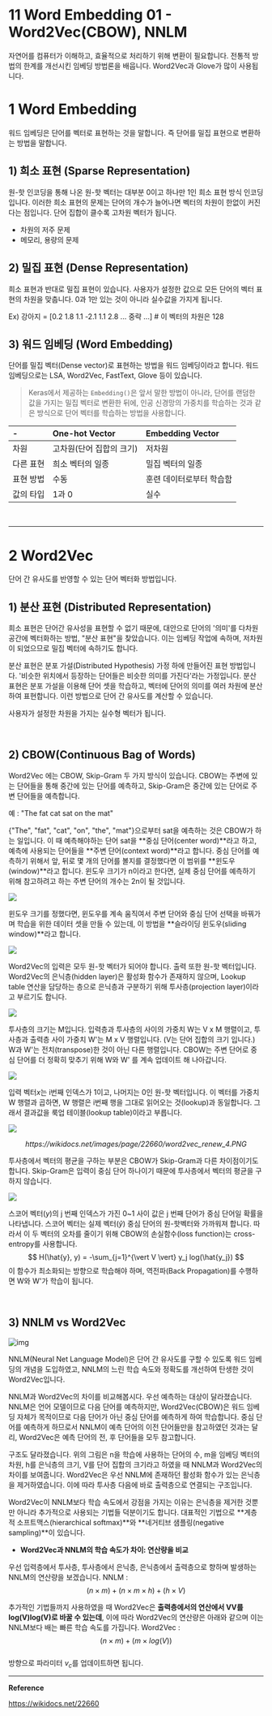 # 11 Word Embedding 01 - Word2Vec(CBOW), NNLM

자연어를 컴퓨터가 이해하고, 효율적으로 처리하기 위해 변환이 필요합니다. 전통적 방법의 한계를 개선시킨 임베딩 방법론을 배웁니다. Word2Vec과 Glove가 많이 사용됩니다.



# 1 Word Embedding

워드 임베딩은 단어를 벡터로 표현하는 것을 말합니다. 즉 단어를 밀집 표현으로 변환하는 방법을 말합니다.

## 1) 희소 표현 (Sparse Representation)

원-핫 인코딩을 통해 나온 원-핫 벡터는 대부분 0이고 하나만 1인 희소 표현 방식 인코딩입니다. 이러한 희소 표현의 문제는 단어의 개수가 늘어나면 벡터의 차원이 한없이 커진다는 점입니다. 단어 집합이 클수록 고차원 벡터가 됩니다.

* 차원의 저주 문제
* 메모리, 용량의 문제

## 2) 밀집 표현 (Dense Representation)

희소 표현과 반대로 밀집 표현이 있습니다. 사용자가 설정한 값으로 모든 단어의 벡터 표현의 차원을 맞춥니다. 0과 1만 있는 것이 아니라 실수값을 가지게 됩니다.

Ex) 강아지 = [0.2 1.8 1.1 -2.1 1.1 2.8 ... 중략 ...] # 이 벡터의 차원은 128

## 3) 워드 임베딩 (Word Embedding)

단어를 밀집 벡터(Dense vector)로 표현하는 방법을 워드 임베딩이라고 합니다. 워드 임베딩으로는 LSA, Word2Vec, FastText, Glove 등이 있습니다. 

> Keras에서 제공하는 `Embedding()`은 앞서 말한 방법이 아니라, 단어를 랜덤한 값을 가지는 밀집 벡터로 변환한 뒤에, 인공 신경망의 가중치를 학습하는 것과 같은 방식으로 단어 벡터를 학습하는 방법을 사용합니다. 

| -         | One-hot Vector           | Embedding Vector         |
| :-------- | :----------------------- | :----------------------- |
| 차원      | 고차원(단어 집합의 크기) | 저차원                   |
| 다른 표현 | 희소 벡터의 일종         | 밀집 벡터의 일종         |
| 표현 방법 | 수동                     | 훈련 데이터로부터 학습함 |
| 값의 타입 | 1과 0                    | 실수                     |

<br>

---

# 2 Word2Vec

단어 간 유사도를 반영할 수 있는 단어 벡터화 방법입니다.

## 1) 분산 표현 (Distributed Representation)

희소 표현은 단어간 유사성을 표현할 수 없기 때문에, 대안으로 단어의 '의미'를 다차원 공간에 벡터화하는 방법, "분산 표현"을 찾았습니다. 이는 임베딩 작업에 속하며, 저차원이 되었으므로 밀집 벡터에 속하기도 합니다.

분산 표현은 분포 가설(Distributed Hypothesis) 가정 하에 만들어진 표현 방법입니다. '비슷한 위치에서 등장하는 단어들은 비슷한 의미를 가진다'라는 가정입니다. 분산 표현은 분포 가설을 이용해 단어 셋을 학습하고, 벡터에 단어의 의미를 여러 차원에 분산하여 표현합니다. 이런 방법으로 단어 간 유사도를 계산할 수 있습니다.

사용자가 설정한 차원을 가지는 실수형 벡터가 됩니다. 

<br>

## 2) CBOW(Continuous Bag of Words)

Word2Vec 에는 CBOW, Skip-Gram 두 가지 방식이 있습니다. CBOW는 주변에 있는 단어들을 통해 중간에 있는 단어를 예측하고, Skip-Gram은 중간에 있는 단어로 주변 단어들을 예측합니다. 

예 : "The fat cat sat on the mat"

{"The", "fat", "cat", "on", "the", "mat"}으로부터 sat을 예측하는 것은 CBOW가 하는 일입니다. 이 때 예측해야하는 단어 sat을 **중심 단어(center word)**라고 하고, 예측에 사용되는 단어들을 **주변 단어(context word)**라고 합니다. 중심 단어를 예측하기 위해서 앞, 뒤로 몇 개의 단어를 볼지를 결정했다면 이 범위를 **윈도우(window)**라고 합니다. 윈도우 크기가 n이라고 한다면, 실제 중심 단어를 예측하기 위해 참고하려고 하는 주변 단어의 개수는 2n이 될 것입니다.

![](https://wikidocs.net/images/page/22660/%EB%8B%A8%EC%96%B4.PNG)

윈도우 크기를 정했다면, 윈도우를 계속 움직여서 주변 단어와 중심 단어 선택을 바꿔가며 학습을 위한 데이터 셋을 만들 수 있는데, 이 방법을 **슬라이딩 윈도우(sliding window)**라고 합니다.

![](https://wikidocs.net/images/page/22660/word2vec_renew_1.PNG)

Word2Vec의 입력은 모두 원-핫 벡터가 되어야 합니다. 출력 또한 원-핫 벡터입니다. Word2Vec의 은닉층(hidden layer)은 활성화 함수가 존재하지 않으며, Lookup table 연산을 담당하는 층으로 은닉층과 구분하기 위해 투사층(projection layer)이라고 부르기도 합니다.

![](https://wikidocs.net/images/page/22660/word2vec_renew_2.PNG) 



투사층의 크기는 M입니다. 입력층과 투사층의 사이의 가중치 W는 V x M 행렬이고, 투사층과 출력층 사이 가중치 W'는 M x V 행렬입니다. (V는 단어 집합의 크기 입니다.) W과 W'는 전치(transpose)한 것이 아닌 다른 행렬입니다. CBOW는 주변 단어로 중심 단어를 더 정확히 맞추기 위해 W와 W' 를 계속 업데이트 해 나아갑니다.

![](https://wikidocs.net/images/page/22660/word2vec_renew_3.PNG)

입력 벡터$x$는 i번째 인덱스가 1이고, 나머지는 0인 원-핫 벡터입니다. 이 벡터를 가중치 W 행렬과 곱하면, W 행렬은 i번째 행을 그대로 읽어오는 것(lookup)과 동일합니다. 그래서 결과값을 룩업 테이블(lookup table)이라고 부릅니다. 

![](https://wikidocs.net/images/page/22660/word2vec_renew_4.PNG)

<div style="text-align:center;"><em>https://wikidocs.net/images/page/22660/word2vec_renew_4.PNG</em></div>

투사층에서 벡터의 평균을 구하는 부분은 CBOW가 Skip-Gram과 다른 차이점이기도 합니다. Skip-Gram은 입력이 중심 단어 하나이기 때문에 투사층에서 벡터의 평균을 구하지 않습니다.

![](https://wikidocs.net/images/page/22660/word2vec_renew_5.PNG)

스코어 벡터($y$)의 j 번째 인덱스가 가진 0~1 사이 값은 j 번째 단어가 중심 단어일 확률을 나타냅니다. 스코어 벡터는 실제 벡터($\hat{y}$) 중심 단어의 원-핫벡터와 가까워져 합니다. 따라서 이 두 벡터의 오차를 줄이기 위해 CBOW의 손실함수(loss function)는 cross-entropy를 사용합니다.
$$
H(\hat{y}, y) = -\sum_{j=1}^{\vert V \vert} y_j log(\hat{y_j})
$$
이 함수가 최소화되는 방향으로 학습해야 하며, 역전파(Back Propagation)를 수행하면 W와 W'가 학습이 됩니다.

<br>



## 3) NNLM vs Word2Vec

![img](https://wikidocs.net/images/page/22660/word2vec_renew_7.PNG)



NNLM(Neural Net Language Model)은 단어 간 유사도를 구할 수 있도록 워드 임베딩의 개념을 도입하였고, NNLM의 느린 학습 속도와 정확도를 개선하여 탄생한 것이 Word2Vec입니다.

NNLM과 Word2Vec의 차이를 비교해봅시다. 우선 예측하는 대상이 달라졌습니다. NNLM은 언어 모델이므로 다음 단어를 예측하지만, Word2Vec(CBOW)은 워드 임베딩 자체가 목적이므로 다음 단어가 아닌 중심 단어를 예측하게 하여 학습합니다. 중심 단어를 예측하게 하므로서 NNLM이 예측 단어의 이전 단어들만을 참고하였던 것과는 달리, Word2Vec은 예측 단어의 전, 후 단어들을 모두 참고합니다.

구조도 달라졌습니다. 위의 그림은 n을 학습에 사용하는 단어의 수, m을 임베딩 벡터의 차원, h를 은닉층의 크기, V를 단어 집합의 크기라고 하였을 때 NNLM과 Word2Vec의 차이를 보여줍니다. Word2Vec은 우선 NNLM에 존재하던 활성화 함수가 있는 은닉층을 제거하였습니다. 이에 따라 투사층 다음에 바로 출력층으로 연결되는 구조입니다.

Word2Vec이 NNLM보다 학습 속도에서 강점을 가지는 이유는 은닉층을 제거한 것뿐만 아니라 추가적으로 사용되는 기법들 덕분이기도 합니다. 대표적인 기법으로 **계층적 소프트맥스(hierarchical softmax)**와 **네거티브 샘플링(negative sampling)**이 있습니다. 



* **Word2Vec과 NNLM의 학습 속도가 차이: 연산량을 비교**

우선 입력층에서 투사층, 투사층에서 은닉층, 은닉층에서 출력층으로 향하며 발생하는 NNLM의 연산량을 보겠습니다.
NNLM : 
$$
(n×m)+(n×m×h)+(h×V)
$$




추가적인 기법들까지 사용하였을 때 Word2Vec은 **출력층에서의 연산에서 VV를 log(V)log(V)로 바꿀 수 있는데**, 이에 따라 Word2Vec의 연산량은 아래와 같으며 이는 NNLM보다 배는 빠른 학습 속도를 가집니다.
Word2Vec : 
$$
(n×m)+(m×log(V))
$$
<br> 방향으로 파라미터 $v_c$를 업데이트하면 됩니다.











---

**Reference**

https://wikidocs.net/22660

